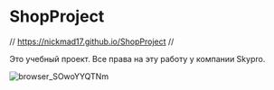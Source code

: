 # ShopProject
//
https://nickmad17.github.io/ShopProject
//


Это учебный проект. Все права на эту работу у компании Skypro.

![browser_SOwoYYQTNm](https://github.com/NickMad17/ShopProject/assets/104986153/a8895453-8660-4226-87cf-6a415eb7137b)
